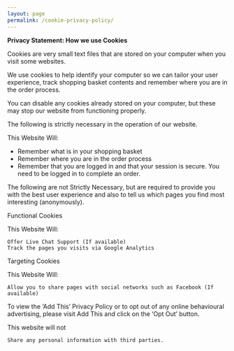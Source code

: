 ```yaml
---
layout: page
permalink: /cookie-privacy-policy/
---
```


**Privacy Statement:  How we use Cookies**

Cookies are very small text files that are stored on your computer when you visit some websites.

We use cookies to help identify your computer so we can tailor your user experience, track shopping basket contents and remember where you are in the order process.

You can disable any cookies already stored on your computer, but these may stop our website from functioning properly.

The following is strictly necessary in the operation of our website.

This Website Will:

- Remember what is in your shopping basket
- Remember where you are in the order process
- Remember that you are logged in and that your session is secure.  You need to be logged in to complete an order.

The following are not Strictly Necessary, but are required to provide you with the best user experience and also to tell us which pages you find most interesting (anonymously).

Functional Cookies

This Website Will:

    Offer Live Chat Support (If available)
    Track the pages you visits via Google Analytics

Targeting Cookies

This Website Will:

    Allow you to share pages with social networks such as Facebook (If available)

To view the ‘Add This’ Privacy Policy or to opt out of any online behavioural advertising, please visit Add This and click on the ‘Opt Out’ button.

This website will not

    Share any personal information with third parties.
